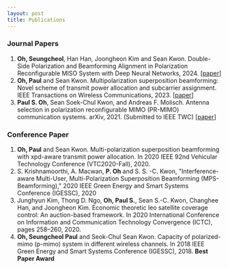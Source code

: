 ```yaml
---
layout: post
title: Publications
---
```


### Journal Papers
1. **Oh, Seungcheol**, Han Han, Joongheon Kim and Sean Kwon. Double-Side Polarization and Beamforming Alignment in Polarization Reconfigurable MISO System with Deep Neural Networks, 2024. [[paper]([https://arxiv.org/abs/2404.02757](https://arxiv.org/abs/2409.20065))]
2. **Oh, Paul** and Sean Kwon. Multipolarization superposition beamforming: Novel scheme of transmit power allocation and subcarrier assignment. IEEE Transactions on Wireless Communications, 2023. [[paper](https://arxiv.org/abs/2404.02757)]
3. **Paul S. Oh**, Sean Soek-Chul Kwon, and Andreas F. Molisch. Antenna selection in polarization reconfigurable MIMO (PR-MIMO) communication systems. arXiv, 2021. (Submitted to IEEE TWC) [[paper](https://arxiv.org/abs/2112.00931)]

### Conference Paper
1. **Oh, Paul** and Sean Kwon. Multi-polarization superposition beamforming with xpd-aware transmit power allocation. In 2020 IEEE 92nd Vehicular Technology Conference (VTC2020-Fall), 2020.
2. S. Krishnamoorthi, A. Macwan, **P. Oh** and S. S. -C. Kwon, "Interference-aware Multi-User, Multi-Polarization Superposition Beamforming (MPS-Beamforming)," 2020 IEEE Green Energy and Smart Systems Conference (IGESSC), 2020
3. Junghyun Kim, Thong D. Ngo, **Oh, Paul S.**, Sean S.-C. Kwon, Changhee Han, and Joongheon Kim. Economic theoretic leo satellite coverage control: An auction-based framework. In 2020 International Conference on Information and Communication Technology Convergence (ICTC), pages 258–260, 2020.
4. **Oh, Seungcheol Paul** and Seok-Chul Sean Kwon. Capacity of polarized-mimo (p-mimo) system in different wireless channels. In 2018 IEEE Green Energy and Smart Systems Conference (IGESSC), 2018. **Best Paper Award**
